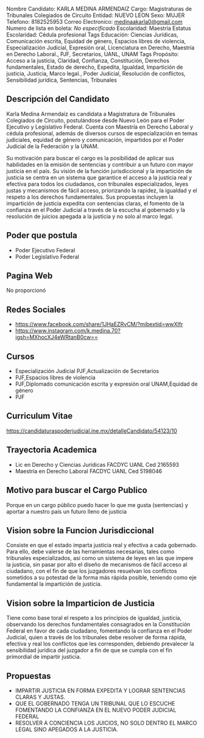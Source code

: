 Nombre Candidato: KARLA MEDINA ARMENDAIZ
Cargo: Magistraturas de Tribunales Colegiados de Circuito
Entidad: NUEVO LEON
Sexo: MUJER
Telefono: 8182525953
Correo Electronico: medinaakarla0@gmail.com
Numero de lista en boleta: *No especificado*
Escolaridad: Maestría
Estatus Escolaridad: Cédula profesional
Tags Educación: Ciencias Jurídicas, Comunicación escrita, Equidad de género, Espacios libres de violencia, Especialización Judicial, Expresión oral, Licenciatura en Derecho, Maestría en Derecho Laboral., PJF, Secretarios, UANL, UNAM
Tags Propósito: Acceso a la justicia, Claridad, Confianza, Constitución, Derechos fundamentales, Estado de derecho, Expedita, Igualdad, Impartición de justicia, Justicia, Marco legal., Poder Judicial, Resolución de conflictos, Sensibilidad jurídica, Sentencias, Tribunales


## Descripción del Candidato 

Karla Medina Armendaiz es candidata a Magistratura de Tribunales Colegiados de Circuito, postulándose desde Nuevo León para el Poder Ejecutivo y Legislativo Federal. Cuenta con Maestría en Derecho Laboral y cédula profesional, además de diversos cursos de especialización en temas judiciales, equidad de género y comunicación, impartidos por el Poder Judicial de la Federación y la UNAM.

Su motivación para buscar el cargo es la posibilidad de aplicar sus habilidades en la emisión de sentencias y contribuir a un futuro con mayor justicia en el país. Su visión de la función jurisdiccional y la impartición de justicia se centra en un sistema que garantice el acceso a la justicia real y efectiva para todos los ciudadanos, con tribunales especializados, leyes justas y mecanismos de fácil acceso, priorizando la rapidez, la igualdad y el respeto a los derechos fundamentales. Sus propuestas incluyen la impartición de justicia expedita con sentencias claras, el fomento de la confianza en el Poder Judicial a través de la escucha al gobernado y la resolución de juicios apegada a la justicia y no solo al marco legal.


## Poder que postula

- Poder Ejecutivo Federal
- Poder Legislativo Federal


## Pagina Web

No proporcionó


## Redes Sociales

- https://www.facebook.com/share/1JHaEZRvCM/?mibextid=wwXIfr
- https://www.instagram.com/k.medina.70?igsh=MXhocXJ4eWRtanB0cw==


## Cursos

- Especialización Judicial PJF,Actualización de Secretarios
- PJF,Espacios libres de violencia
- PJF,Diplomado comunicación escrita y expresión oral UNAM,Equidad de género
- PJF


## Curriculum Vitae

https://candidaturaspoderjudicial.ine.mx/detalleCandidato/54123/10


## Trayectoria Academica

- Lic en Derecho y Ciencias Jurídicas FACDYC UANL Ced 2165593
- Maestría en Derecho Laboral FACDYC UANL Ced 5198046


## Motivo para buscar el Cargo Publico

Porque en un cargo público puedo hacer lo que me gusta (sentencias) y aportar a nuestro país un futuro lleno de justicia


## Vision sobre la Funcion Jurisdiccional

Consiste en que el estado imparta justicia real y efectiva a cada gobernado. Para ello, debe valerse de las herramientas necesarias, tales como tribunales especializados, así como un sistema de leyes en las que impere la justicia, sin pasar por alto el diseño de mecanismos de fácil acceso al ciudadano, con el fin de que los juzgadores resuelvan los conflictos sometidos a su potestad de la forma más rápida posible, teniendo como eje fundamental la impartición de justicia.


## Vision sobre la Imparticion de Justicia

Tiene como base toral el respeto a los principios de igualdad, justicia, observando los derechos fundamentales consagrados en la Constitución Federal en favor de cada ciudadano, fomentando la confianza en el Poder Judicial, quien a través de los tribunales debe resolver de forma rápida, efectiva y real los conflictos que les corresponden, debiendo prevalecer la sensibilidad jurídica del juzgador a fin de que se cumpla con el fin primordial de impartir justicia.


## Propuestas

- IMPARTIR JUSTICIA EN FORMA EXPEDITA Y LOGRAR SENTENCIAS CLARAS Y JUSTAS.
- QUE EL GOBERNADO TENGA UN TRIBUNAL QUE LO ESCUCHE FOMENTANDO LA CONFIANZA EN EL NUEVO PODER JUDICIAL FEDERAL
- RESOLVER A CONCIENCIA LOS JUICIOS, NO SOLO DENTRO EL MARCO LEGAL SINO APEGADOS A LA JUSTICIA.


